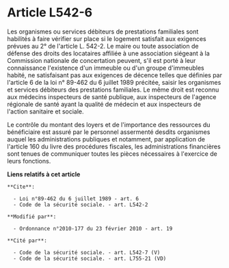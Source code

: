 # Article L542-6

Les organismes ou services débiteurs de prestations familiales sont habilités à faire vérifier sur place si le logement
satisfait aux exigences prévues au 2° de l'article L. 542-2. Le maire ou toute association de défense des droits des
locataires affiliée à une association siégeant à la Commission nationale de concertation peuvent, s'il est porté à leur
connaissance l'existence d'un immeuble ou d'un groupe d'immeubles habité, ne satisfaisant pas aux exigences de décence telles
que définies par l'article 6 de la loi n° 89-462 du 6 juillet 1989 précitée, saisir les organismes et services débiteurs des
prestations familiales. Le même droit est reconnu aux médecins inspecteurs de santé publique, aux inspecteurs de l'agence
régionale de santé ayant la qualité de médecin et aux inspecteurs de l'action sanitaire et sociale. 

Le contrôle du montant des loyers et de l'importance des ressources du bénéficiaire est assuré par le personnel assermenté
desdits organismes auquel les administrations publiques et notamment, par application de l'article 160 du livre des
procédures fiscales, les administrations financières sont tenues de communiquer toutes les pièces nécessaires à l'exercice de
leurs fonctions.

**Liens relatifs à cet article**

	**Cite**:

	  - Loi n°89-462 du 6 juillet 1989 - art. 6
	  - Code de la sécurité sociale. - art. L542-2

	**Modifié par**:

	  - Ordonnance n°2010-177 du 23 février 2010 - art. 19

	**Cité par**:

	  - Code de la sécurité sociale. - art. L542-7 (V)
	  - Code de la sécurité sociale. - art. L755-21 (VD)
